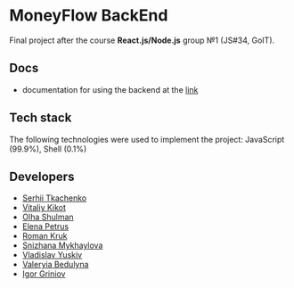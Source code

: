 # MoneyFlow BackEnd

Final project after the course **React.js/Node.js** group №1 (JS#34, GoIT).

## Docs

- documentation for using the backend at the [link](https://wallet-project-group-1.herokuapp.com/api-docs/)

## Tech stack

The following technologies were used to implement the project: JavaScript
(99.9%), Shell (0.1%)

## Developers

- [Serhii Tkachenko](https://www.linkedin.com/in/serhii-tkachenko-28075821b/)
- [Vitaliy Kikot](https://www.linkedin.com/in/vitaliy-kikot-241618211/)
- [Olha Shulman](https://www.linkedin.com/in/olga-shulman-48384a173/)
- [Elena Petrus](https://www.linkedin.com/in/elena-petrus-bb9038212/)
- [Roman Kruk](https://www.linkedin.com/in/roman-kruk-b84045221/)
- [Snizhana Mykhaylova](https://www.linkedin.com/in/snizhana-mykhaylova/)
- [Vladislav Yuskiv](https://www.linkedin.com/in/%D0%B2%D0%BB%D0%B0%D0%B4%D0%B8%D1%81%D0%BB%D0%B0%D0%B2-%D1%8E%D1%81%D1%8C%D0%BA%D1%96%D0%B2-565a64230/)
- [Valeryia Bedulyna](https://www.linkedin.com/in/valeriia-liferova-3b1656221/)
- [Igor Griniov](https://www.linkedin.com/in/igor-griniov-a94b3a211/)
